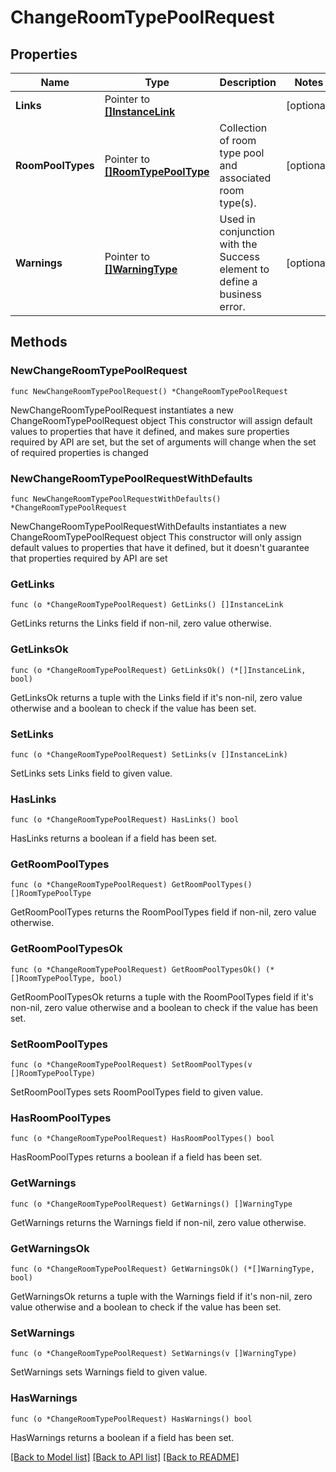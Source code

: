 # ChangeRoomTypePoolRequest

## Properties

Name | Type | Description | Notes
------------ | ------------- | ------------- | -------------
**Links** | Pointer to [**[]InstanceLink**](InstanceLink.md) |  | [optional] 
**RoomPoolTypes** | Pointer to [**[]RoomTypePoolType**](RoomTypePoolType.md) | Collection of room type pool and associated room type(s). | [optional] 
**Warnings** | Pointer to [**[]WarningType**](WarningType.md) | Used in conjunction with the Success element to define a business error. | [optional] 

## Methods

### NewChangeRoomTypePoolRequest

`func NewChangeRoomTypePoolRequest() *ChangeRoomTypePoolRequest`

NewChangeRoomTypePoolRequest instantiates a new ChangeRoomTypePoolRequest object
This constructor will assign default values to properties that have it defined,
and makes sure properties required by API are set, but the set of arguments
will change when the set of required properties is changed

### NewChangeRoomTypePoolRequestWithDefaults

`func NewChangeRoomTypePoolRequestWithDefaults() *ChangeRoomTypePoolRequest`

NewChangeRoomTypePoolRequestWithDefaults instantiates a new ChangeRoomTypePoolRequest object
This constructor will only assign default values to properties that have it defined,
but it doesn't guarantee that properties required by API are set

### GetLinks

`func (o *ChangeRoomTypePoolRequest) GetLinks() []InstanceLink`

GetLinks returns the Links field if non-nil, zero value otherwise.

### GetLinksOk

`func (o *ChangeRoomTypePoolRequest) GetLinksOk() (*[]InstanceLink, bool)`

GetLinksOk returns a tuple with the Links field if it's non-nil, zero value otherwise
and a boolean to check if the value has been set.

### SetLinks

`func (o *ChangeRoomTypePoolRequest) SetLinks(v []InstanceLink)`

SetLinks sets Links field to given value.

### HasLinks

`func (o *ChangeRoomTypePoolRequest) HasLinks() bool`

HasLinks returns a boolean if a field has been set.

### GetRoomPoolTypes

`func (o *ChangeRoomTypePoolRequest) GetRoomPoolTypes() []RoomTypePoolType`

GetRoomPoolTypes returns the RoomPoolTypes field if non-nil, zero value otherwise.

### GetRoomPoolTypesOk

`func (o *ChangeRoomTypePoolRequest) GetRoomPoolTypesOk() (*[]RoomTypePoolType, bool)`

GetRoomPoolTypesOk returns a tuple with the RoomPoolTypes field if it's non-nil, zero value otherwise
and a boolean to check if the value has been set.

### SetRoomPoolTypes

`func (o *ChangeRoomTypePoolRequest) SetRoomPoolTypes(v []RoomTypePoolType)`

SetRoomPoolTypes sets RoomPoolTypes field to given value.

### HasRoomPoolTypes

`func (o *ChangeRoomTypePoolRequest) HasRoomPoolTypes() bool`

HasRoomPoolTypes returns a boolean if a field has been set.

### GetWarnings

`func (o *ChangeRoomTypePoolRequest) GetWarnings() []WarningType`

GetWarnings returns the Warnings field if non-nil, zero value otherwise.

### GetWarningsOk

`func (o *ChangeRoomTypePoolRequest) GetWarningsOk() (*[]WarningType, bool)`

GetWarningsOk returns a tuple with the Warnings field if it's non-nil, zero value otherwise
and a boolean to check if the value has been set.

### SetWarnings

`func (o *ChangeRoomTypePoolRequest) SetWarnings(v []WarningType)`

SetWarnings sets Warnings field to given value.

### HasWarnings

`func (o *ChangeRoomTypePoolRequest) HasWarnings() bool`

HasWarnings returns a boolean if a field has been set.


[[Back to Model list]](../README.md#documentation-for-models) [[Back to API list]](../README.md#documentation-for-api-endpoints) [[Back to README]](../README.md)


